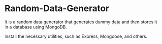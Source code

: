 # Random-Data-Generator
It is a random data generator that generates dummy data and then stores it in a database using MongoDB.

Install the necessary utilities, such as Express, Mongoose, and others.
